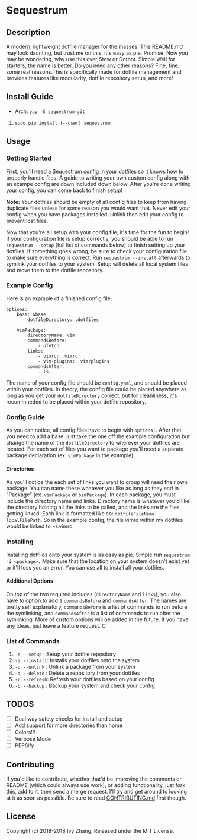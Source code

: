 # Sequestrum
## Description
A modern, lightweight dotfile manager for the masses. This README.md may look daunting, but trust me on this, it's easy as pie.
Promise. Now you may be wondering, why use this over Stow or Dotbot. Simple.Well for starters, the name is better. Do you need any
other reasons? Fine, fine.. some real reasons.This is specifically made for dotfile management and provides features like modularity, 
dotfile repository setup, and more!

## Install Guide
- Arch: `yay -S sequestrum-git`
1. `sudo pip install (--user) sequestrum`

## Usage
### Getting Started
First, you'll need a Sequestrum config in your dotfiles so it knows how to properly handle files. A guide to writing 
your own custom config along with an exampe config are down included down below. After you're done writing your config,
you can come back to finish setup! 

**Note:** Your dotfiles should be empty of all config files to keep from having duplicate files unless for some reason you
would want that. Never edit your config when you have packages installed. Unlink then edit your config to prevent lost files.

Now that you're all setup with your config file, it's time for the fun to begin! If your configuration file is setup correctly, you
should be able to run `sequestrum --setup` (full list of commands below) to finish setting up your dotfiles. If something goes 
wrong, be sure to check your configuration file to make sure everything is correct. Run `sequestrum --install` afterwards to symlink 
your dotfiles to your system. Setup will delete all local system files and move them to the dotfile repository.

### Example Config
Here is an example of a finished config file.

```
options:
    base: &base
        dotfileDirectory: .dotfiles
    
    vimPackage:
        directoryName: vim
        commandsBefore:
            - ufetch
        links:
            - vimrc: .vimrc
            - vim-plugins: .vim/plugins
        commandsAfter:
            - ls

```

The name of your config file should be `config.yaml`, and should be placed within your dotfiles. In theory, the config file
could be placed anywhere as long as you get your `dotfileDirectory` correct, but for cleanliness, it's recommneded to be placed
within your dotfile repository.

### Config Guide
As you can notice, all config files have to begin with `options:`. After that, you need to add a base, just take the one off the
example configuration but change the name of the `dotfileDirectory` to wherever your dotfiles are located. For each set of files you
want to package you'll need a separate package declaration (ex. `vimPackage` in the example).

#### Directories
As you'll notice the each set of links you want to group will need their own package. You can name these whatever you like as long 
as they end in "Package" (ex. `vimPackage` or `binPackage`). In each package, you must include the directory name and 
links. Directory name is whatever you'd like the directory holding all the links to be called, and the links are the files getting linked.
Each link is formatted like so: `dotfileFileName: localFilePath`. So in the example config, the file vimrc within my dotfiles would be 
linked to ~/.vimrc.

### Installing
Installing dotfiles onto your system is as easy as pie. Simple run `sequestrum -i <package>.` Make sure that the location on your system doesn't
exist yet or it'll toss you an error. You can use all to install all your dotfiles.

#### Additional Options
On top of the two required includes (`directoryName` and `links`), you also have to option to add a `commandsBefore` and `commandsAfter`.
The names are pretty self explanatory, `commandsBefore` is a list of commands to run before the symlinking, and `commandsAfter` is a list 
of commands to run after the symlinking. More of custom options will be added in the future. If you have any ideas, just leave a feature
request. C:

### List of Commands
1. `-s`, `--setup`  : Setup your dotfile repository
2. `-i`, `--install`: Installs your dotfiles onto the system
3. `-u`, `--unlink` : Unlink a package from your system
4. `-d`, `--delete` : Delete a repository from your dotfiles
5. `-r`, `--refresh`: Refresh your dotfiles based on your config
6. `-b`, `--backup` : Backup your system and check your config

## TODOS
- [ ] Dual way safety checks for install and setup
- [ ] Add support for more directories than home
- [ ] Colors!!!
- [ ] Verbose Mode
- [ ] PEP8ify

## Contributing
If you'd like to contribute, whether that'd be improving the comments or README (which could always use work), or adding functionality,
just fork this, add to it, then send a merge request. I'll try and get around to looking at it as soon as possible.
Be sure to read [CONTRIBUTING.md](CONTRIBUTING.md) first though.

## License
Copyright (c) 2018-2018 Ivy Zhang. Released under the MIT License.
